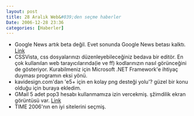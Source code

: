 ```yaml
---
layout: post
title: 28 Aralık Web&#039;den seçme haberler
Date: 2006-12-28 23:36
categories: [Haberler]
---
```


-   Google News artık beta değil. Evet sonunda Google News betası
    kalktı. [Link][]
-   CSSVista, css dosyalarınızı düzenleyebileceğiniz bedava bir editör.
    En çok kullanılan web tarayıcılarında(ie ve ff) kodlarınızın nasıl
    görünceğini de gösteriyor. Kurabilmeniz için Microsoft .NET
    Framework'e ihtiyaç duyması programın eksi yönü.
-   kavidesign.com'dan 'e5+ için en kolay png desteği yolu'? güzel bir
    konu olduğu için buraya ekledim.
-   GMail 5 adet pop3 hesabı kullanmamıza izin vercekmiş. şžimdilik
    ekran görüntüsü var. [Link][3]
-   TIME 2006'nın en iyi sitelerini seçmiş.


  [Link]: http://news.google.com/
  [3]: http://googlesystem.blogspot.com/2006/12/screenshots-of-gmails-mail-fetcher.html
